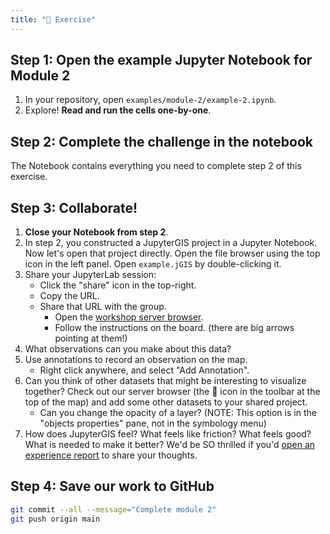 ```yaml
---
title: "💪 Exercise"
---
```


## Step 1: Open the example Jupyter Notebook for Module 2

1. In your repository, open `examples/module-2/example-2.ipynb`.
1. Explore! **Read and run the cells one-by-one**.


## Step 2: Complete the challenge in the notebook

The Notebook contains everything you need to complete step 2 of this exercise.


## Step 3: Collaborate!

1. **Close your Notebook from step 2**.
1. In step 2, you constructed a JupyterGIS project in a Jupyter Notebook.
   Now let's open that project directly.
   Open the file browser using the top icon in the left panel.
   Open `example.jGIS` by double-clicking it.
1. Share your JupyterLab session:
   * Click the "share" icon in the top-right.
   * Copy the URL.
   * Share that URL with the group.
       * Open the [workshop server browser](https://www.figma.com/board/JmA9uPUoWNrd4clVVZ1oxT/CSDMS-2025-GeoJupyter-Workshop---Server-Browser?node-id=0-1&t=6d5vtTt29NDI3aSY-1).
       * Follow the instructions on the board.
         (there are big arrows pointing at them!)
1. What observations can you make about this data?
1. Use annotations to record an observation on the map.
    * Right click anywhere, and select "Add Annotation".
1. Can you think of other datasets that might be interesting to visualize together?
   Check out our server browser (the 📖 icon in the toolbar at the top of the map)
   and add some other datasets to your shared project.
    * Can you change the opacity of a layer?
      (NOTE: This option is in the "objects properties" pane, not in the symbology menu)
1. How does JupyterGIS feel?
   What feels like friction?
   What feels good?
   What is needed to make it better?
   We'd be SO thrilled if you'd
   [open an experience report](https://github.com/geojupyter/jupytergis/issues/new/choose)
   to share your thoughts.


## Step 4: Save our work to GitHub

```bash
git commit --all --message="Complete module 2"
git push origin main
```

